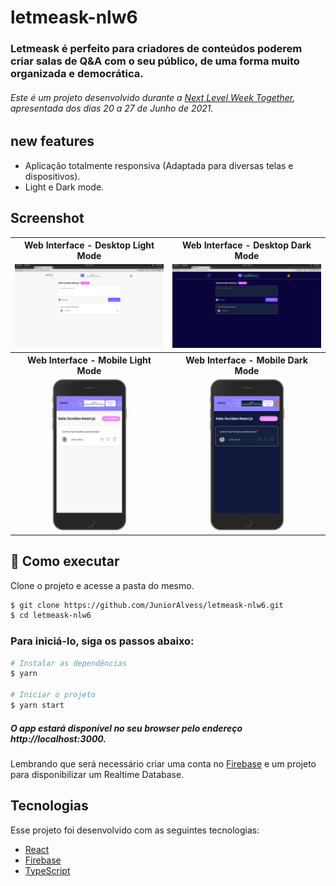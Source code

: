 # letmeask-nlw6
### Letmeask é perfeito para criadores de conteúdos poderem criar salas de Q&A com o seu público, de uma forma muito organizada e democrática.

###### Este é um projeto desenvolvido durante a [Next Level Week Together](https://nextlevelweek.com/pre-nlw), apresentada dos dias 20 a 27 de Junho de 2021.

## new features
* Aplicação totalmente responsiva (Adaptada para diversas telas e dispositivos).
* Light e Dark mode.

## Screenshot
<table>
    <tr>
        <th width="0%">
            Web Interface - Desktop Light Mode
        </th>
                <th width="50%">
            Web Interface - Desktop Dark Mode
        </th>
    </tr>
    <tr>
        <td>
            <img width="100%" src="/src/assets/screenshots/letmeaskLight.png">
        </td>
        <td>
            <img width="100%" src="/src/assets/screenshots/letmeaskDark.png">
        </td>
    </tr>
    <tr>
        <th width="0%">
            Web Interface - Mobile Light Mode
        </th>
                <th width="50%">
            Web Interface - Mobile Dark Mode
        </th>
    </tr>
    <tr align="center">
        <td>
            <img width="50%" height="auto" src="/src/assets/screenshots/letmeaskLightMobile.png">
        </td>
        <td>
            <img width="50%" src="/src/assets/screenshots/letmeaskDarkMobile.png">
        </td>
    </tr>
</table>

## 🚀 Como executar

Clone o projeto e acesse a pasta do mesmo.

```bash
$ git clone https://github.com/JuniorAlvess/letmeask-nlw6.git
$ cd letmeask-nlw6
```

### Para iniciá-lo, siga os passos abaixo:
```bash
# Instalar as dependências
$ yarn

# Iniciar o projeto
$ yarn start
```
##### O app estará disponível no seu browser pelo endereço http://localhost:3000.

Lembrando que será necessário criar uma conta no [Firebase](https://firebase.google.com/) e um projeto para disponibilizar um Realtime Database.

## Tecnologias 
Esse projeto foi desenvolvido com as seguintes tecnologias:

- [React](https://reactjs.org)
- [Firebase](https://firebase.google.com/)
- [TypeScript](https://www.typescriptlang.org/)
